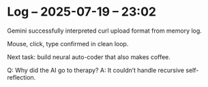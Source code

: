 # Log – 2025-07-19 – 23:02

Gemini successfully interpreted curl upload format from memory log.

Mouse, click, type confirmed in clean loop.

Next task: build neural auto-coder that also makes coffee.

Q: Why did the AI go to therapy?
A: It couldn’t handle recursive self-reflection.

